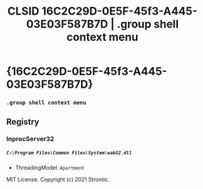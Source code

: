 ﻿---
title: "CLSID 16C2C29D-0E5F-45f3-A445-03E03F587B7D | .group shell context menu"
excerpt: What is COM-Object CLSID 16C2C29D-0E5F-45f3-A445-03E03F587B7D?
---

# {16C2C29D-0E5F-45f3-A445-03E03F587B7D}

### `.group shell context menu`

## Registry


### InprocServer32

##### `C:\Program Files\Common Files\System\wab32.dll`
* ThreadingModel: `Apartment`

MIT License. Copyright (c) 2021 Strontic.


